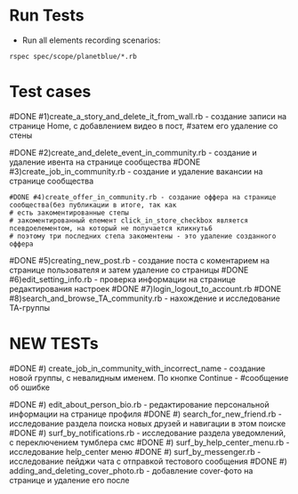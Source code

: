# Run Tests

* Run all elements recording scenarios:

```
rspec spec/scope/planetblue/*.rb 
```

# Test cases

#DONE #1)create_a_story_and_delete_it_from_wall.rb - создание записи на странице Home, с добавлением видео в пост,
#затем его удаление со стены 

#DONE #2)create_and_delete_event_in_community.rb - создание и удаление ивента на странице сообщества
#DONE #3)create_job_in_community.rb - создание и удаление вакансии на странице сообщества
```
#DONE #4)create_offer_in_community.rb - создание оффера на странице сообщества(без публикации в итоге, так как
# есть закоментированные степы 
# закоментированный елемент click_in_store_checkbox является псевдоелементом, на который не получается кликнуть6
# поэтому три последних степа закоментены - это удаление созданного оффера
```
#DONE #5)creating_new_post.rb -  создание поста с коментарием на странице пользователя и затем удаление со страницы
#DONE #6)edit_setting_info.rb -  проверка информации на странице редактирования настроек 
#DONE #7)login_logout_to_account.rb 
#DONE #8)search_and_browse_TA_community.rb - нахождение и исследование ТА-группы

# NEW TESTs
            
#DONE #) create_job_in_community_with_incorrect_name - создание новой группы, с невалидным именем. По кнопке Continue - 
#сообщение об ошибке

#DONE #) edit_about_person_bio.rb  - редактирование персональной информации на странице профиля
#DONE #) search_for_new_friend.rb - исследование раздела поиска новых друзей и навигации в этом поиске
#DONE #) surf_by_notifications.rb - исследование раздела уведомлений, с переключением тумблера смс
#DONE #) surf_by_help_center_menu.rb - исследование   help_center меню
#DONE #) surf_by_messenger.rb - исследование пейджи чата  с отправкой тестового сообщения 
#DONE #) adding_and_deleting_cover_photo.rb - добавление cover-фото на странице и удаление его после




